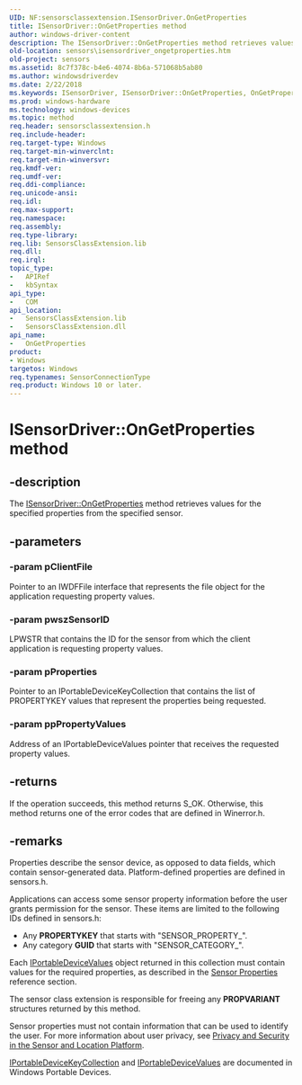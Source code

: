 ```yaml
---
UID: NF:sensorsclassextension.ISensorDriver.OnGetProperties
title: ISensorDriver::OnGetProperties method
author: windows-driver-content
description: The ISensorDriver::OnGetProperties method retrieves values for the specified properties from the specified sensor.
old-location: sensors\isensordriver_ongetproperties.htm
old-project: sensors
ms.assetid: 8c7f378c-b4e6-4074-8b6a-571068b5ab80
ms.author: windowsdriverdev
ms.date: 2/22/2018
ms.keywords: ISensorDriver, ISensorDriver::OnGetProperties, OnGetProperties method [Sensor Devices], OnGetProperties,ISensorDriver.OnGetProperties, sensors.isensordriver_ongetproperties
ms.prod: windows-hardware
ms.technology: windows-devices
ms.topic: method
req.header: sensorsclassextension.h
req.include-header: 
req.target-type: Windows
req.target-min-winverclnt: 
req.target-min-winversvr: 
req.kmdf-ver: 
req.umdf-ver: 
req.ddi-compliance: 
req.unicode-ansi: 
req.idl: 
req.max-support: 
req.namespace: 
req.assembly: 
req.type-library: 
req.lib: SensorsClassExtension.lib
req.dll: 
req.irql: 
topic_type:
-	APIRef
-	kbSyntax
api_type:
-	COM
api_location:
-	SensorsClassExtension.lib
-	SensorsClassExtension.dll
api_name:
-	OnGetProperties
product:
- Windows
targetos: Windows
req.typenames: SensorConnectionType
req.product: Windows 10 or later.
---
```


# ISensorDriver::OnGetProperties method


## -description


The <a href="https://msdn.microsoft.com/library/windows/hardware/ff545610">ISensorDriver::OnGetProperties</a> method retrieves values for the specified properties from the specified sensor.


## -parameters




### -param pClientFile

 Pointer to an IWDFFile interface that represents the file object for the application requesting property values.


### -param pwszSensorID

LPWSTR that contains the ID for the sensor from which the client application is requesting property values.


### -param pProperties

 Pointer to an IPortableDeviceKeyCollection that contains the list of PROPERTYKEY values that represent the properties being requested. 


### -param ppPropertyValues

Address of an IPortableDeviceValues pointer that receives the requested property values.


## -returns



If the operation succeeds, this method returns S_OK. Otherwise, this method returns one of the error codes that are defined in Winerror.h.




## -remarks



Properties describe the sensor device, as opposed to data fields, which contain sensor-generated data. Platform-defined properties are defined in sensors.h.

Applications can access some sensor property information before the user grants permission for the sensor. These items are limited to the following IDs defined in sensors.h:

<ul>
<li>
Any <b>PROPERTYKEY</b> that starts with "SENSOR_PROPERTY_".

</li>
<li>
Any category <b>GUID</b> that starts with "SENSOR_CATEGORY_".

</li>
</ul>
Each <a href="http://go.microsoft.com/fwlink/p/?linkid=131486">IPortableDeviceValues</a> object returned in this collection must contain values for the required properties, as described in the <a href="https://msdn.microsoft.com/library/windows/hardware/dn946698">Sensor Properties</a> reference section.

The sensor class extension is responsible for freeing any <b>PROPVARIANT</b> structures returned by this method.

Sensor properties must not contain information that can be used to identify the user. For more information about user privacy, see <a href="https://msdn.microsoft.com/9defb163-4de6-46cc-b817-d3e6291137be">Privacy and Security in the Sensor and Location Platform</a>.

<a href="http://go.microsoft.com/fwlink/p/?linkid=131484">IPortableDeviceKeyCollection</a> and <a href="http://go.microsoft.com/fwlink/p/?linkid=131486">IPortableDeviceValues</a> are documented in Windows Portable Devices.



